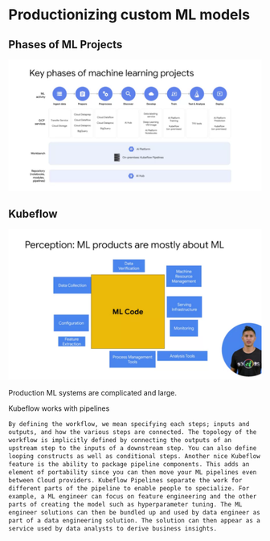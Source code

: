 # Productionizing custom ML models

## Phases of ML Projects

![alt text](./imgs//w2/img1.png)

## Kubeflow

![alt text](./imgs//w2/img2.png)

Production ML systems are complicated and large.

Kubeflow works with pipelines

    By defining the workflow, we mean specifying each steps; inputs and outputs, and how the various steps are connected. The topology of the workflow is implicitly defined by connecting the outputs of an upstream step to the inputs of a downstream step. You can also define looping constructs as well as conditional steps. Another nice Kubeflow feature is the ability to package pipeline components. This adds an element of portability since you can then move your ML pipelines even between Cloud providers. Kubeflow Pipelines separate the work for different parts of the pipeline to enable people to specialize. For example, a ML engineer can focus on feature engineering and the other parts of creating the model such as hyperparameter tuning. The ML engineer solutions can then be bundled up and used by data engineer as part of a data engineering solution. The solution can then appear as a service used by data analysts to derive business insights. 